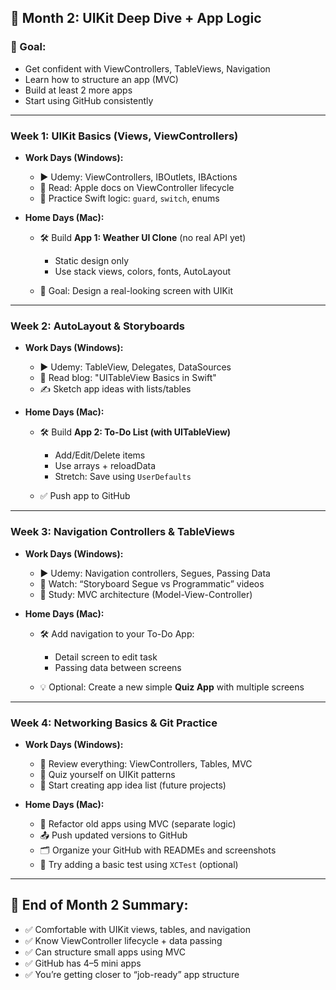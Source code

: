 ## 📅 **Month 2: UIKit Deep Dive + App Logic**

### 🎯 Goal:

* Get confident with ViewControllers, TableViews, Navigation
* Learn how to structure an app (MVC)
* Build at least 2 more apps
* Start using GitHub consistently
--- 
### Week 1: UIKit Basics (Views, ViewControllers)

- **Work Days (Windows):**

   * ▶️ Udemy: ViewControllers, IBOutlets, IBActions
   * 📖 Read: Apple docs on ViewController lifecycle
   * 🔁 Practice Swift logic: `guard`, `switch`, enums

- **Home Days (Mac):**

   * 🛠 Build **App 1: Weather UI Clone** (no real API yet)
   
     * Static design only
     * Use stack views, colors, fonts, AutoLayout
   * 🎯 Goal: Design a real-looking screen with UIKit

--- 
### Week 2: AutoLayout & Storyboards

- **Work Days (Windows):**

  * ▶️ Udemy: TableView, Delegates, DataSources
  * 📖 Read blog: "UITableView Basics in Swift"
  * ✍️ Sketch app ideas with lists/tables

- **Home Days (Mac):**

  * 🛠 Build **App 2: To-Do List (with UITableView)**
  
    * Add/Edit/Delete items
    * Use arrays + reloadData
    * Stretch: Save using `UserDefaults`
  * ✅ Push app to GitHub


--- 
### Week 3: Navigation Controllers & TableViews

- **Work Days (Windows):**

  * ▶️ Udemy: Navigation controllers, Segues, Passing Data
  * 📖 Watch: “Storyboard Segue vs Programmatic” videos
  * 🧠 Study: MVC architecture (Model-View-Controller)

- **Home Days (Mac):**

  * 🛠 Add navigation to your To-Do App:
  
    * Detail screen to edit task
    * Passing data between screens
  * 💡 Optional: Create a new simple **Quiz App** with multiple screens

--- 
### Week 4: Networking Basics & Git Practice

- **Work Days (Windows):**

  * 📖 Review everything: ViewControllers, Tables, MVC
  * 🧠 Quiz yourself on UIKit patterns
  * 📄 Start creating app idea list (future projects)

- **Home Days (Mac):**

  * 🔁 Refactor old apps using MVC (separate logic)
  * 📤 Push updated versions to GitHub
  * 🗂 Organize your GitHub with READMEs and screenshots
  * 🧪 Try adding a basic test using `XCTest` (optional)

---
## 🧾 End of Month 2 Summary:

- ✅ Comfortable with UIKit views, tables, and navigation
- ✅ Know ViewController lifecycle + data passing
- ✅ Can structure small apps using MVC
- ✅ GitHub has 4–5 mini apps
- ✅ You’re getting closer to “job-ready” app structure

